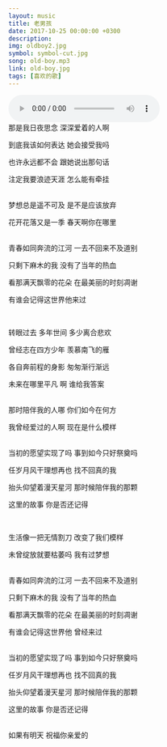 ```yaml
---
layout: music
title: 老男孩
date: 2017-10-25 00:00:00 +0300
description: 
img: oldboy2.jpg
symbol: symbol-cut.jpg
song: old-boy.mp3
link: old-boy.jpg
tags: [喜欢的歌]
---
```



<audio controls="controls" autoplay="autoplay">
  <source type="audio/ogg" src="/assets/music/old-boy.ogg"></source>
  <source type="audio/mp3" src="/assets/music/old-boy.mp3"></source>
</audio>

<br>
那是我日夜思念 深深爱着的人啊

到底我该如何表达 她会接受我吗

也许永远都不会 跟她说出那句话

注定我要浪迹天涯 怎么能有牵挂

<br>
梦想总是遥不可及 是不是应该放弃

花开花落又是一季 春天啊你在哪里

<br>
青春如同奔流的江河 一去不回来不及道别

只剩下麻木的我 没有了当年的热血

看那满天飘零的花朵 在最美丽的时刻凋谢

有谁会记得这世界他来过

<br>

转眼过去 多年世间 多少离合悲欢

曾经志在四方少年 羡慕南飞的雁

各自奔前程的身影 匆匆渐行渐远

未来在哪里平凡 啊 谁给我答案

<br>
那时陪伴我的人哪 你们如今在何方

我曾经爱过的人啊 现在是什么模样

<br>
当初的愿望实现了吗 事到如今只好祭奠吗

任岁月风干理想再也 找不回真的我

抬头仰望着漫天星河 那时候陪伴我的那颗

这里的故事 你是否还记得

<br>

生活像一把无情割刀 改变了我们模样

未曾绽放就要枯萎吗 我有过梦想

<br>
青春如同奔流的江河 一去不回来不及道别

只剩下麻木的我 没有了当年的热血

看那满天飘零的花朵 在最美丽的时刻凋谢

有谁会记得这世界他 曾经来过

<br>
当初的愿望实现了吗 事到如今只好祭奠吗

任岁月风干理想再也 找不回真的我

抬头仰望着漫天星河 那时候陪伴我的那颗

这里的故事 你是否还记得

<br>
如果有明天 祝福你亲爱的


